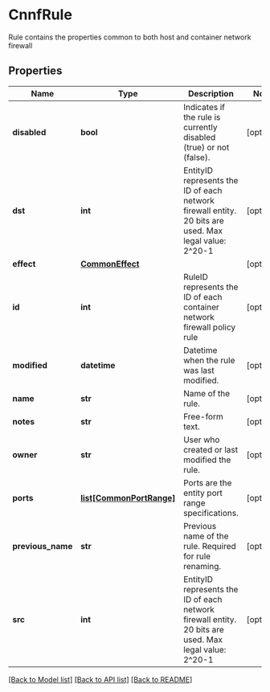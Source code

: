 # CnnfRule

Rule contains the properties common to both host and container network firewall

## Properties
Name | Type | Description | Notes
------------ | ------------- | ------------- | -------------
**disabled** | **bool** | Indicates if the rule is currently disabled (true) or not (false).  | [optional] 
**dst** | **int** | EntityID represents the ID of each network firewall entity. 20 bits are used. Max legal value: 2^20-1 | [optional] 
**effect** | [**CommonEffect**](CommonEffect.md) |  | [optional] 
**id** | **int** | RuleID represents the ID of each container network firewall policy rule | [optional] 
**modified** | **datetime** | Datetime when the rule was last modified.  | [optional] 
**name** | **str** | Name of the rule.  | [optional] 
**notes** | **str** | Free-form text.  | [optional] 
**owner** | **str** | User who created or last modified the rule.  | [optional] 
**ports** | [**list[CommonPortRange]**](CommonPortRange.md) | Ports are the entity port range specifications.  | [optional] 
**previous_name** | **str** | Previous name of the rule. Required for rule renaming.  | [optional] 
**src** | **int** | EntityID represents the ID of each network firewall entity. 20 bits are used. Max legal value: 2^20-1 | [optional] 

[[Back to Model list]](../README.md#documentation-for-models) [[Back to API list]](../README.md#documentation-for-api-endpoints) [[Back to README]](../README.md)


